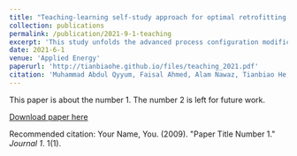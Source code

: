 ```yaml
---
title: "Teaching-learning self-study approach for optimal retrofitting of dual mixed refrigerant LNG process: Energy and exergy perspective"
collection: publications
permalink: /publication/2021-9-1-teaching
excerpt: 'This study unfolds the advanced process configuration modification in the evolution of a dual mixed refrigerant (DMR) process for natural gas liquefaction, followed by its optimization through a unique approach i.e., teaching–learning self-study optimization (TLSO). The DMR process is improved by replacing Joule Thomson valves with the isentropic cryogenic turbines. To ensure the maximum possible thermodynamic performance of the retrofitted DMR process, the TLSO paradigm is used and evaluated. The energy, exergy, coefficient of performance, and figure of merit are determined and compared with conventional bench-scale DMR process to find the performance improvement opportunities in the proposed cryogenic turbine-retrofitted DMR process. The performance analysis revealed that the proposed optimal retrofitted DMR process could produce LNG using 28.57% less energy than the base case. The detailed thermodynamic evaluation revealed that the proposed DMR process has 64.68% exergy efficiency, 2.42 coefficient of performance, and 41.6% figure of merit, which are 13.37%, 19%, and 11.9%, higher than the conventional DMR process, respectively. This study would significantly help process engineers overcome the challenges of relating energy efficiency of the LNG plants for both onshore and offshore applications.'
date: 2021-6-1
venue: 'Applied Energy'
paperurl: 'http://tianbiaohe.github.io/files/teaching_2021.pdf'
citation: 'Muhammad Abdul Qyyum, Faisal Ahmed, Alam Nawaz, Tianbiao He, Moonyong Lee. (2021). &quot;Teaching-learning self-study approach for optimal retrofitting of dual mixed refrigerant LNG process: Energy and exergy perspective.&quot; <i>Applied Energy</i>. 298, 117187.'
---
```

This paper is about the number 1. The number 2 is left for future work.

[Download paper here](http://tianbiaohe.github.io/files/teaching_2021.pdf)

Recommended citation: Your Name, You. (2009). "Paper Title Number 1." <i>Journal 1</i>. 1(1).
